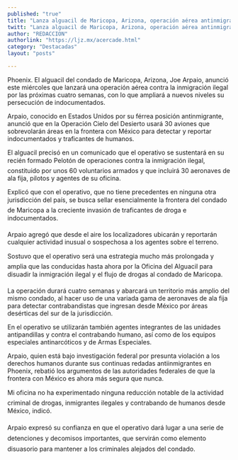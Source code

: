 ```yaml
---
published: "true"
title: "Lanza alguacil de Maricopa, Arizona, operación aérea antinmigrante"
twitt: "Lanza alguacil de Maricopa, Arizona, operación aérea antinmigrante"
author: "REDACCION"
authorlink: "https://ljz.mx/acercade.html"
category: "Destacadas"
layout: "posts"

---
```



  Phoenix. El alguacil del condado de Maricopa, Arizona, Joe Arpaio, anunció este miércoles que lanzará una operación aérea contra la inmigración ilegal por las próximas cuatro semanas, con lo que ampliará a nuevos niveles su persecución de indocumentados.



  Arpaio, conocido en Estados Unidos por su férrea posición antinmigrante, anunció que en la Operación Cielo del Desierto usará 30 aviones que sobrevolarán áreas en la frontera con México para detectar y reportar indocumentados y traficantes de humanos.



  El alguacil precisó en un comunicado que el operativo se sustentará en su recién formado Pelotón de operaciones contra la inmigración ilegal, constituido por unos 60 voluntarios armados y que incluirá 30 aeronaves de ala fija, pilotos y agentes de su oficina.



  Explicó que con el operativo, que no tiene precedentes en ninguna otra jurisdicción del país, se busca sellar esencialmente la frontera del condado de Maricopa a la creciente invasión de traficantes de droga e indocumentados.



  Arpaio agregó que desde el aire los localizadores ubicarán y reportarán cualquier actividad inusual o sospechosa a los agentes sobre el terreno.



  Sostuvo que el operativo será una estrategia mucho más prolongada y amplia que las conducidas hasta ahora por la Oficina del Alguacil para disuadir la inmigración ilegal y el flujo de drogas al condado de Maricopa.



  La operación durará cuatro semanas y abarcará un territorio más amplio del mismo condado, al hacer uso de una variada gama de aeronaves de ala fija para detectar contrabandistas que ingresan desde México por áreas desérticas del sur de la jurisdicción.



  En el operativo se utilizarán también agentes integrantes de las unidades antipandillas y contra el contrabando humano, así como de los equipos especiales antinarcóticos y de Armas Especiales.



  Arpaio, quien está bajo investigación federal por presunta violación a los derechos humanos durante sus continuas redadas antiinmigrantes en Phoenix, rebatió los argumentos de las autoridades federales de que la frontera con México es ahora más segura que nunca.



  Mi oficina no ha experimentado ninguna reducción notable de la actividad criminal de drogas, inmigrantes ilegales y contrabando de humanos desde México, indicó.



  Arpaio expresó su confianza en que el operativo dará lugar a una serie de detenciones y decomisos importantes, que servirán como elemento disuasorio para mantener a los criminales alejados del condado.


